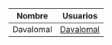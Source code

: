 | Nombre | Usuarios | 
| ------ | -------- |
| Davalomal | [Davalomal](https://github.com/Davalomal/Git_2_asir) |
